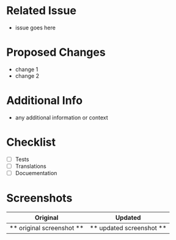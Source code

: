 # Related Issue
- issue goes here

# Proposed Changes
- change 1
- change 2

# Additional Info
- any additional information or context

# Checklist
- [ ] Tests
- [ ] Translations
- [ ] Docuementation

# Screenshots

Original             |  Updated
:-------------------------:|:-------------------------:
** original screenshot **  |  ** updated screenshot **
